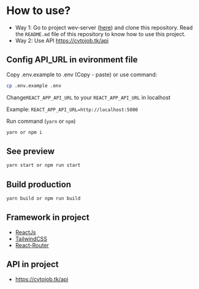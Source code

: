 # How to use?

- Way 1:
  Go to project wev-server ([here](https://github.com/C1SE-20-SResume/web-server)) and clone this repository.
  Read the `README.md` file of this repository to know how to use this project.
- Way 2:
  Use API https://cvtojob.tk/api

## Config API_URL in evironment file

Copy .env.example to .env
(Copy - paste) or use command:

```bash
cp .env.example .env
```

Change`REACT_APP_API_URL` to your `REACT_APP_API_URL` in localhost

Example:
`REACT_APP_API_URL=http://localhost:5000`

Run command (`yarn` or `npm`)

```bash
yarn or npm i
```

## See preview

```bash
yarn start or npm run start
```

## Build production

```bash
yarn build or npm run build
```

## Framework in project

- [ReactJs](https://reactjs.org/)
- [TailwindCSS](https://tailwindcss.com/)
- [React-Router](https://reacttraining.com/react-router/web/guides/quick-start)

## API in project

- https://cvtojob.tk/api
